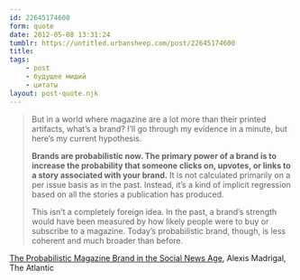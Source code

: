 ```yaml
---
id: 22645174600
form: quote
date: 2012-05-08 13:31:24
tumblr: https://untitled.urbansheep.com/post/22645174600
title: 
tags:
    - post
    - будущее мидий
    - цитаты
layout: post-quote.njk
---
```


<blockquote>
<p>But in a world where magazine are a lot more than their printed artifacts, what&rsquo;s a brand? I&rsquo;ll go through my evidence in a minute, but here&rsquo;s my current hypothesis. </p>

<p><b>Brands are probabilistic now. The primary power of a brand is to increase the probability that someone clicks on, upvotes, or links to a story associated with your brand.</b> It is not calculated primarily on a per issue basis as in the past. Instead, it&rsquo;s a kind of implicit regression based on all the stories a publication has produced.</p>

<p>This isn&rsquo;t a completely foreign idea. In the past, a brand&rsquo;s  strength would have been measured by how likely people were to buy or subscribe to a magazine. Today&rsquo;s probabilistic brand, though, is less 
coherent and much broader than before.</p>
</blockquote>

<a href="http://www.theatlantic.com/technology/archive/2011/11/the-probabilistic-magazine-brand-in-the-social-news-age/248459/">The Probabilistic Magazine Brand in the Social News Age</a>, Alexis Madrigal, The Atlantic
